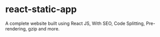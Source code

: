 # react-static-app
A complete website built using React JS, With SEO, Code Splitting, Pre-rendering, gzip and more.
